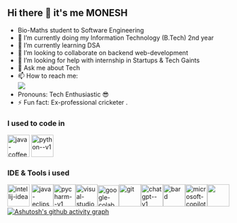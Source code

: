 ## Hi there 👋  it's me MONESH

-  Bio-Maths student to Software Engineering
- 🔭 I’m currently doing my Information Technology (B.Tech) 2nd year 
- 🌱 I’m currently learning DSA 
- 👯 I’m looking to collaborate on  backend web-development 
- 🤔 I’m looking for help with internship in Startups & Tech Gaints
- 💬 Ask me about Tech
- 📫 How to reach me:
 <br>[<img src="https://img.shields.io/badge/LinkedIn-0077B5?style=for-the-badge&logo=linkedin&logoColor=white" />](https://www.linkedin.com/in/moneshgomo/)
  <br>
- Pronouns: Tech Enthusiastic 😎
- ⚡ Fun fact: Ex-professional cricketer .

### I used to code in 

<img width="50" height="50" src="https://img.icons8.com/fluency/48/java-coffee-cup-logo.png" alt="java-coffee-cup-logo"/> <img width="50" height="50" src="https://img.icons8.com/color/48/python--v1.png" alt="python--v1"/>



### IDE & Tools i used

<img width="50" height="50" src="https://img.icons8.com/fluency/48/intellij-idea.png" alt="intellij-idea"/> <img width="50" height="50" src="https://img.icons8.com/officexs/16/java-eclipse.png" alt="java-eclipse"/><img width="50" height="50" src="https://img.icons8.com/color/48/pycharm--v1.png" alt="pycharm--v1"/><img width="50" height="50" src="https://img.icons8.com/color/48/visual-studio-code-2019.png" alt="visual-studio-code-2019"/><img width="48" height="48" src="https://img.icons8.com/color/48/google-colab.png" alt="google-colab"/><img width="50" height="50" src="https://img.icons8.com/color/48/git.png" alt="git"/><img width="50" height="50" src="https://img.icons8.com/fluency/48/chatgpt--v1.png" alt="chatgpt--v1"/><img width="50" height="50" src="https://img.icons8.com/fluency/48/bard.png" alt="bard"/><img width="50" height="50" src="https://img.icons8.com/fluency/48/microsoft-copilot.png" alt="microsoft-copilot"/><img width="50" height="50" src="https://img.icons8.com/wired/64/postman-api.png"/>
[![Ashutosh's github activity graph](https://github-readme-activity-graph.vercel.app/graph?username=MONESHGOMO&bg_color=080708&color=e7f3f4&line=76c039&point=16d459&area=true&hide_border=true)](https://github.com/ashutosh00710/github-readme-activity-graph)





